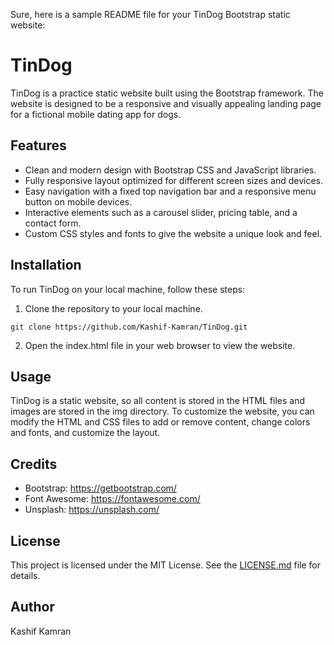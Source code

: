 Sure, here is a sample README file for your TinDog Bootstrap static website:

# TinDog

TinDog is a practice static website built using the Bootstrap framework. The website is designed to be a responsive and visually appealing landing page for a fictional mobile dating app for dogs. 

## Features

- Clean and modern design with Bootstrap CSS and JavaScript libraries.
- Fully responsive layout optimized for different screen sizes and devices.
- Easy navigation with a fixed top navigation bar and a responsive menu button on mobile devices.
- Interactive elements such as a carousel slider, pricing table, and a contact form.
- Custom CSS styles and fonts to give the website a unique look and feel.

## Installation

To run TinDog on your local machine, follow these steps:

1. Clone the repository to your local machine.
```
git clone https://github.com/Kashif-Kamran/TinDog.git
```

2. Open the index.html file in your web browser to view the website.

## Usage

TinDog is a static website, so all content is stored in the HTML files and images are stored in the img directory. To customize the website, you can modify the HTML and CSS files to add or remove content, change colors and fonts, and customize the layout.

## Credits

- Bootstrap: https://getbootstrap.com/
- Font Awesome: https://fontawesome.com/
- Unsplash: https://unsplash.com/

## License

This project is licensed under the MIT License. See the [LICENSE.md](LICENSE.md) file for details.

## Author

Kashif Kamran
